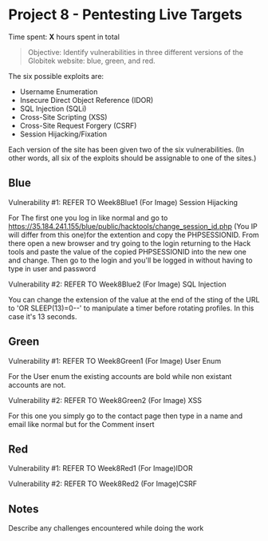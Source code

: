 # Project 8 - Pentesting Live Targets

Time spent: **X** hours spent in total

> Objective: Identify vulnerabilities in three different versions of the Globitek website: blue, green, and red.

The six possible exploits are:
* Username Enumeration
* Insecure Direct Object Reference (IDOR)
* SQL Injection (SQLi)
* Cross-Site Scripting (XSS)
* Cross-Site Request Forgery (CSRF)
* Session Hijacking/Fixation

Each version of the site has been given two of the six vulnerabilities. (In other words, all six of the exploits should be assignable to one of the sites.)

## Blue

Vulnerability #1: REFER TO Week8Blue1 (For Image) Session Hijacking

For The first one you log in like normal and go to https://35.184.241.155/blue/public/hacktools/change_session_id.php (You IP will differ from this one)for the extention and copy the PHPSESSIONID. From there open a new browser and try going to the login returning to the Hack tools and paste the value of the copied PHPSESSIONID into the new one and change. Then go to the login and you'll be logged in without having to type in user and password

Vulnerability #2: REFER TO Week8Blue2 (For Image) SQL Injection

  You can change the extension of the value at the end of the sting of the URL to 'OR SLEEP(13)=0--' to manipulate a timer before rotating profiles. In this case it's 13 seconds.

## Green

Vulnerability #1: REFER TO Week8Green1 (For Image) User Enum

For the User enum the existing accounts are bold while non existant accounts are not.

Vulnerability #2: REFER TO Week8Green2 (For Image) XSS

For this one you simply go to the contact page then type in a name and email like normal but for the Comment insert <script>alert('Test');</script>

## Red

Vulnerability #1: REFER TO Week8Red1 (For Image)IDOR



Vulnerability #2: REFER TO Week8Red2 (For Image)CSRF



## Notes

Describe any challenges encountered while doing the work
